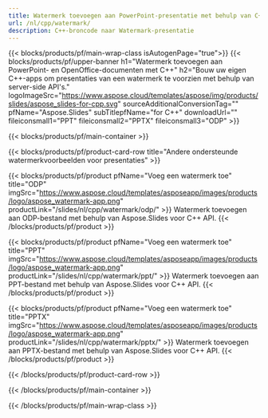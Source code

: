 ```yaml
---
title: Watermerk toevoegen aan PowerPoint-presentatie met behulp van C++
url: /nl/cpp/watermark/
description: C++-broncode naar Watermark-presentatie
---
```


{{< blocks/products/pf/main-wrap-class isAutogenPage="true">}}
{{< blocks/products/pf/upper-banner h1="Watermerk toevoegen aan PowerPoint- en OpenOffice-documenten met C++" h2="Bouw uw eigen C++-apps om presentaties van een watermerk te voorzien met behulp van server-side API's." logoImageSrc="https://www.aspose.cloud/templates/aspose/img/products/slides/aspose_slides-for-cpp.svg" sourceAdditionalConversionTag="" pfName="Aspose.Slides" subTitlepfName="for C++" downloadUrl="" fileiconsmall1="PPT" fileiconsmall2="PPTX" fileiconsmall3="ODP" >}}

{{< blocks/products/pf/main-container >}}

{{< blocks/products/pf/product-card-row title="Andere ondersteunde watermerkvoorbeelden voor presentaties" >}}

{{< blocks/products/pf/product pfName="Voeg een watermerk toe" title="ODP" imgSrc="https://www.aspose.cloud/templates/asposeapp/images/products/logo/aspose_watermark-app.png" productLink="/slides/nl/cpp/watermark/odp/" >}}
Watermerk toevoegen aan ODP-bestand met behulp van Aspose.Slides voor C++ API.
{{< /blocks/products/pf/product >}}

{{< blocks/products/pf/product pfName="Voeg een watermerk toe" title="PPT" imgSrc="https://www.aspose.cloud/templates/asposeapp/images/products/logo/aspose_watermark-app.png" productLink="/slides/nl/cpp/watermark/ppt/" >}}
Watermerk toevoegen aan PPT-bestand met behulp van Aspose.Slides voor C++ API.
{{< /blocks/products/pf/product >}}

{{< blocks/products/pf/product pfName="Voeg een watermerk toe" title="PPTX" imgSrc="https://www.aspose.cloud/templates/asposeapp/images/products/logo/aspose_watermark-app.png" productLink="/slides/nl/cpp/watermark/pptx/" >}}
Watermerk toevoegen aan PPTX-bestand met behulp van Aspose.Slides voor C++ API.
{{< /blocks/products/pf/product >}}



{{< /blocks/products/pf/product-card-row >}}

{{< /blocks/products/pf/main-container >}}
    
{{< /blocks/products/pf/main-wrap-class >}}
